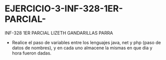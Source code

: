 # EJERCICIO-3-INF-328-1ER-PARCIAL-
INF-328 1ER PARCIAL LIZETH GANDARILLAS PARRA

- Realice el paso de variables entre los lenguajes java, net y php (paso de datos de nombres), y en cada uno almacene la mismas en que dia y hora fueron dadas.
